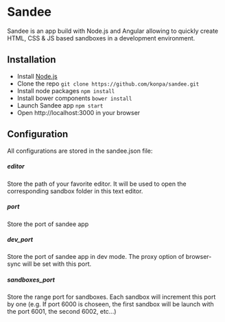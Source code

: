 
# Sandee

Sandee is an app build with Node.js and Angular allowing to quickly create HTML, CSS & JS based sandboxes in a development environment.

## Installation

- Install [Node.js](http://nodejs.org/)
- Clone the repo `git clone https://github.com/konpa/sandee.git`
- Install node packages `npm install`
- Install bower components `bower install`
- Launch Sandee app `npm start`
- Open http://localhost:3000 in your browser

## Configuration

All configurations are stored in the sandee.json file:

##### editor
Store the path of your favorite editor. It will be used to open the corresponding sandbox folder in this text editor.

##### port
Store the port of sandee app

##### dev_port
Store the port of sandee app in dev mode. The proxy option of browser-sync will be set with this port.

##### sandboxes_port
Store the range port for sandboxes. Each sandbox will increment this port by one (e.g. If port 6000 is choseen, the first sandbox will be launch with the port 6001, the second 6002, etc...)
